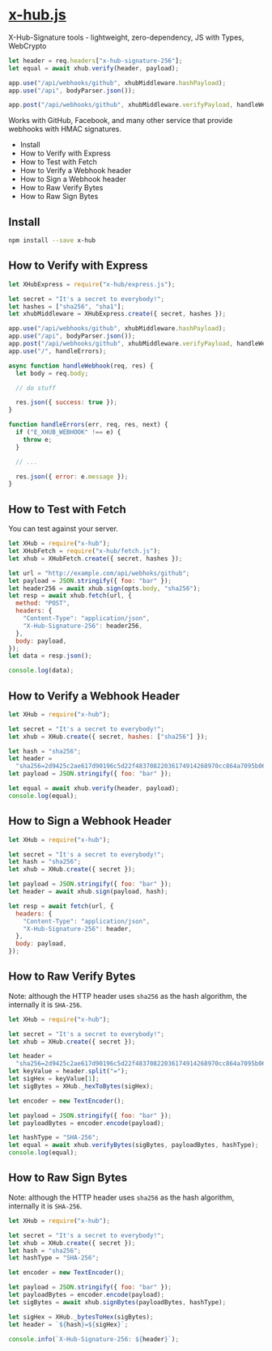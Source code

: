 # [x-hub.js](https://github.com/therootcompany/x-hub.js)

X-Hub-Signature tools - lightweight, zero-dependency, JS with Types, WebCrypto

```js
let header = req.headers["x-hub-signature-256"];
let equal = await xhub.verify(header, payload);
```

```js
app.use("/api/webhooks/github", xhubMiddleware.hashPayload);
app.use("/api", bodyParser.json());

app.post("/api/webhooks/github", xhubMiddleware.verifyPayload, handleWebhook);
```

Works with GitHub, Facebook, and many other service that provide webhooks with
HMAC signatures.

- Install
- How to Verify with Express
- How to Test with Fetch
- How to Verify a Webhook header
- How to Sign a Webhook header
- How to Raw Verify Bytes
- How to Raw Sign Bytes

## Install

```sh
npm install --save x-hub
```

## How to Verify with Express

```js
let XHubExpress = require("x-hub/express.js");

let secret = "It's a secret to everybody!";
let hashes = ["sha256", "sha1"];
let xhubMiddleware = XHubExpress.create({ secret, hashes });

app.use("/api/webhooks/github", xhubMiddleware.hashPayload);
app.use("/api", bodyParser.json());
app.post("/api/webhooks/github", xhubMiddleware.verifyPayload, handleWebhook);
app.use("/", handleErrors);

async function handleWebhook(req, res) {
  let body = req.body;

  // do stuff

  res.json({ success: true });
}

function handleErrors(err, req, res, next) {
  if ("E_XHUB_WEBHOOK" !== e) {
    throw e;
  }

  // ...

  res.json({ error: e.message });
}
```

## How to Test with Fetch

You can test against your server.

```js
let XHub = require("x-hub");
let XHubFetch = require("x-hub/fetch.js");
let xhub = XHubFetch.create({ secret, hashes });

let url = "http://example.com/api/webhoks/github";
let payload = JSON.stringify({ foo: "bar" });
let header256 = await xhub.sign(opts.body, "sha256");
let resp = await xhub.fetch(url, {
  method: "POST",
  headers: {
    "Content-Type": "application/json",
    "X-Hub-Signature-256": header256,
  },
  body: payload,
});
let data = resp.json();

console.log(data);
```

## How to Verify a Webhook Header

```js
let XHub = require("x-hub");

let secret = "It's a secret to everybody!";
let xhub = XHub.create({ secret, hashes: ["sha256"] });

let hash = "sha256";
let header =
  "sha256=2d9425c2ae617d90196c5d22f48370822036174914268970cc864a7095b065dd";
let payload = JSON.stringify({ foo: "bar" });

let equal = await xhub.verify(header, payload);
console.log(equal);
```

## How to Sign a Webhook Header

```js
let XHub = require("x-hub");

let secret = "It's a secret to everybody!";
let hash = "sha256";
let xhub = XHub.create({ secret });

let payload = JSON.stringify({ foo: "bar" });
let header = await xhub.sign(payload, hash);

let resp = await fetch(url, {
  headers: {
    "Content-Type": "application/json",
    "X-Hub-Signature-256": header,
  },
  body: payload,
});
```

## How to Raw Verify Bytes

Note: although the HTTP header uses `sha256` as the hash algorithm, the
internally it is `SHA-256`.

```js
let XHub = require("x-hub");

let secret = "It's a secret to everybody!";
let xhub = XHub.create({ secret });

let header =
  "sha256=2d9425c2ae617d90196c5d22f48370822036174914268970cc864a7095b065dd";
let keyValue = header.split("=");
let sigHex = keyValue[1];
let sigBytes = XHub._hexToBytes(sigHex);

let encoder = new TextEncoder();

let payload = JSON.stringify({ foo: "bar" });
let payloadBytes = encoder.encode(payload);

let hashType = "SHA-256";
let equal = await xhub.verifyBytes(sigBytes, payloadBytes, hashType);
console.log(equal);
```

## How to Raw Sign Bytes

Note: although the HTTP header uses `sha256` as the hash algorithm, internally
it is `SHA-256`.

```js
let XHub = require("x-hub");

let secret = "It's a secret to everybody!";
let xhub = XHub.create({ secret });
let hash = "sha256";
let hashType = "SHA-256";

let encoder = new TextEncoder();

let payload = JSON.stringify({ foo: "bar" });
let payloadBytes = encoder.encode(payload);
let sigBytes = await xhub.signBytes(payloadBytes, hashType);

let sigHex = XHub._bytesToHex(sigBytes);
let header = `${hash}=${sigHex}`;

console.info(`X-Hub-Signature-256: ${header}`);
```
